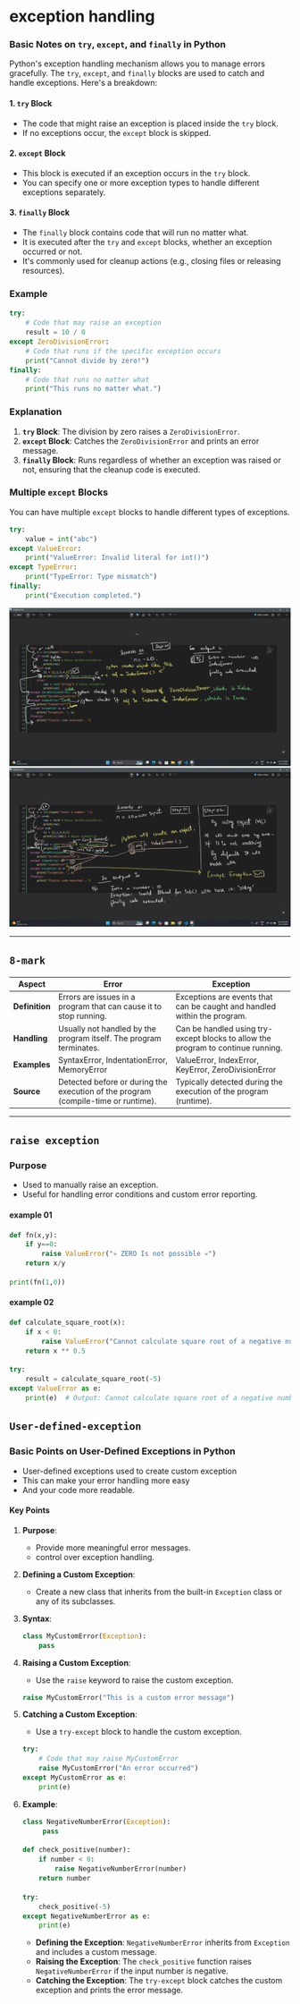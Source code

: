 # exception handling

### Basic Notes on `try`, `except`, and `finally` in Python

Python's exception handling mechanism allows you to manage errors gracefully. The `try`, `except`, and `finally` blocks are used to catch and handle exceptions. Here's a breakdown:

#### 1. `try` Block

- The code that might raise an exception is placed inside the `try` block.
- If no exceptions occur, the `except` block is skipped.

#### 2. `except` Block

- This block is executed if an exception occurs in the `try` block.
- You can specify one or more exception types to handle different exceptions separately.

#### 3. `finally` Block

- The `finally` block contains code that will run no matter what.
- It is executed after the `try` and `except` blocks, whether an exception occurred or not.
- It's commonly used for cleanup actions (e.g., closing files or releasing resources).

### Example

```python
try:
    # Code that may raise an exception
    result = 10 / 0
except ZeroDivisionError:
    # Code that runs if the specific exception occurs
    print("Cannot divide by zero!")
finally:
    # Code that runs no matter what
    print("This runs no matter what.")
```

### Explanation

1. **`try` Block**: The division by zero raises a `ZeroDivisionError`.
2. **`except` Block**: Catches the `ZeroDivisionError` and prints an error message.
3. **`finally` Block**: Runs regardless of whether an exception was raised or not, ensuring that the cleanup code is executed.

### Multiple `except` Blocks

You can have multiple `except` blocks to handle different types of exceptions.

```python
try:
    value = int("abc")
except ValueError:
    print("ValueError: Invalid literal for int()")
except TypeError:
    print("TypeError: Type mismatch")
finally:
    print("Execution completed.")
```

<img src="./img-ref/multi-exception-eg.png">

<img src="./img-ref/multi-exception-eg02.png">

---

## `8-mark`

| **Aspect**               | **Error**                                                                                     | **Exception**                                                                              |
|--------------------------|------------------------------------------------------------------------------------------------|--------------------------------------------------------------------------------------------|
| **Definition**           | Errors are issues in a program that can cause it to stop running.                              | Exceptions are events that can be caught and handled within the program.                   |
| **Handling**             | Usually not handled by the program itself. The program terminates.                            | Can be handled using try-except blocks to allow the program to continue running.           |
| **Examples**             | SyntaxError, IndentationError, MemoryError                                                    | ValueError, IndexError, KeyError, ZeroDivisionError                                        |
| **Source**               | Detected before or during the execution of the program (compile-time or runtime).              | Typically detected during the execution of the program (runtime).                          |

---

## `raise exception`

### Purpose

- Used to manually raise an exception.
- Useful for handling error conditions and custom error reporting.

#### example 01

```python
def fn(x,y):
    if y==0:
        raise ValueError("💀 ZERO Is not possible 💀")
    return x/y 

print(fn(1,0))
```

#### example 02

```python
def calculate_square_root(x):
    if x < 0:
        raise ValueError("Cannot calculate square root of a negative number")
    return x ** 0.5

try:
    result = calculate_square_root(-5)
except ValueError as e:
    print(e)  # Output: Cannot calculate square root of a negative number
```

## `User-defined-exception`

### Basic Points on User-Defined Exceptions in Python

- User-defined exceptions used to create custom exception
- This can make your error handling more easy
- And your code more readable.

#### Key Points

1. **Purpose**:
   - Provide more meaningful error messages.
   - control over exception handling.

2. **Defining a Custom Exception**:
   - Create a new class that inherits from the built-in `Exception` class or any of its subclasses.

3. **Syntax**:

   ```python
   class MyCustomError(Exception):
       pass
   ```

4. **Raising a Custom Exception**:
   - Use the `raise` keyword to raise the custom exception.

   ```python
   raise MyCustomError("This is a custom error message")
   ```

5. **Catching a Custom Exception**:
   - Use a `try-except` block to handle the custom exception.

   ```python
   try:
       # Code that may raise MyCustomError
       raise MyCustomError("An error occurred")
   except MyCustomError as e:
       print(e)
   ```

6. **Example**:

   ```python
   class NegativeNumberError(Exception):
        pass

   def check_positive(number):
       if number < 0:
           raise NegativeNumberError(number)
       return number

   try:
       check_positive(-5)
   except NegativeNumberError as e:
       print(e)
   ```

   - **Defining the Exception**: `NegativeNumberError` inherits from `Exception` and includes a custom message.
   - **Raising the Exception**: The `check_positive` function raises `NegativeNumberError` if the input number is negative.
   - **Catching the Exception**: The `try-except` block catches the custom exception and prints the error message.
